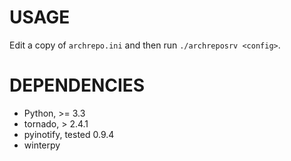 USAGE
====
Edit a copy of `archrepo.ini` and then run `./archreposrv <config>`.

DEPENDENCIES
====

* Python, &gt;= 3.3
* tornado, > 2.4.1
* pyinotify, tested 0.9.4
* winterpy
